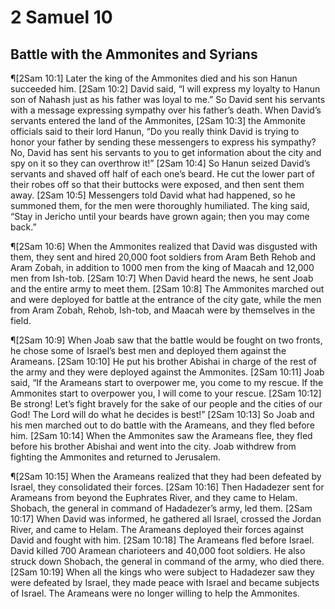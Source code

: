 # 2 Samuel 10

## Battle with the Ammonites and Syrians
¶[2Sam 10:1] Later the king of the Ammonites died and his son Hanun succeeded him.
[2Sam 10:2] David said, “I will express my loyalty to Hanun son of Nahash just as his father was loyal to me.” So David sent his servants with a message expressing sympathy over his father’s death. When David’s servants entered the land of the Ammonites,
[2Sam 10:3] the Ammonite officials said to their lord Hanun, “Do you really think David is trying to honor your father by sending these messengers to express his sympathy? No, David has sent his servants to you to get information about the city and spy on it so they can overthrow it!”
[2Sam 10:4] So Hanun seized David’s servants and shaved off half of each one’s beard. He cut the lower part of their robes off so that their buttocks were exposed, and then sent them away.
[2Sam 10:5] Messengers told David what had happened, so he summoned them, for the men were thoroughly humiliated. The king said, “Stay in Jericho until your beards have grown again; then you may come back.”

¶[2Sam 10:6] When the Ammonites realized that David was disgusted with them, they sent and hired 20,000 foot soldiers from Aram Beth Rehob and Aram Zobah, in addition to 1000 men from the king of Maacah and 12,000 men from Ish-tob.
[2Sam 10:7] When David heard the news, he sent Joab and the entire army to meet them.
[2Sam 10:8] The Ammonites marched out and were deployed for battle at the entrance of the city gate, while the men from Aram Zobah, Rehob, Ish-tob, and Maacah were by themselves in the field.

¶[2Sam 10:9] When Joab saw that the battle would be fought on two fronts, he chose some of Israel’s best men and deployed them against the Arameans.
[2Sam 10:10] He put his brother Abishai in charge of the rest of the army and they were deployed against the Ammonites.
[2Sam 10:11] Joab said, “If the Arameans start to overpower me, you come to my rescue. If the Ammonites start to overpower you, I will come to your rescue.
[2Sam 10:12] Be strong! Let’s fight bravely for the sake of our people and the cities of our God! The Lord will do what he decides is best!”
[2Sam 10:13] So Joab and his men marched out to do battle with the Arameans, and they fled before him.
[2Sam 10:14] When the Ammonites saw the Arameans flee, they fled before his brother Abishai and went into the city. Joab withdrew from fighting the Ammonites and returned to Jerusalem.

¶[2Sam 10:15] When the Arameans realized that they had been defeated by Israel, they consolidated their forces.
[2Sam 10:16] Then Hadadezer sent for Arameans from beyond the Euphrates River, and they came to Helam. Shobach, the general in command of Hadadezer’s army, led them.
[2Sam 10:17] When David was informed, he gathered all Israel, crossed the Jordan River, and came to Helam. The Arameans deployed their forces against David and fought with him.
[2Sam 10:18] The Arameans fled before Israel. David killed 700 Aramean charioteers and 40,000 foot soldiers. He also struck down Shobach, the general in command of the army, who died there.
[2Sam 10:19] When all the kings who were subject to Hadadezer saw they were defeated by Israel, they made peace with Israel and became subjects of Israel. The Arameans were no longer willing to help the Ammonites.
